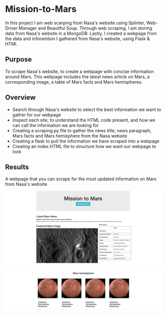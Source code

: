 # Mission-to-Mars
In this project I am web scarping from Nasa's website using Splinter, Web-Driver Manager and Beautiful Soup. Through web scraping, I am storing data from Nasa's website in a MongoDB. Lastly, I created a webpage from the data and inforamtion I gathered from Nasa's website, using Flask & HTMl. 

## Purpose
To scrape Nasa's website, to create a webpage with concise information around Mars. This webpage includes the latest news article on Mars, a corresponding image, a table of Mars facts and Mars hemispheres. 

## Overview 
* Search through Nasa's website to select the best information we want to gather for our webpage
* Inspect each site, to understand the HTML code present, and how we can call the information we are looking for 
* Creating a scraping.py file to gather the news title, news paragraph, Mars facts and Mars hemisphere from the Nasa website
* Creating a flask to pull the information we have scraped into a webpage
* Creating an index.HTML file to structure how we want our webpage to look 

## Results
A webpage that you can scrape for the most updated information on Mars from Nasa's website

![webpage](images/webpage.png)


![webpage2](images/webpage2.png)



